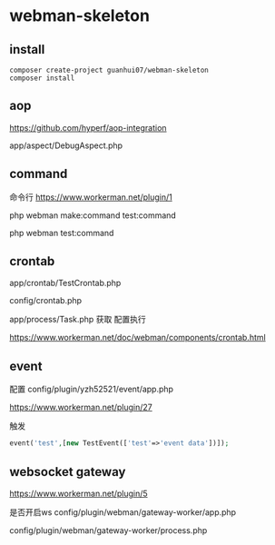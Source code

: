 # webman-skeleton

## install
```
composer create-project guanhui07/webman-skeleton
composer install
```




## aop
https://github.com/hyperf/aop-integration

app/aspect/DebugAspect.php

## command
命令行
https://www.workerman.net/plugin/1

php webman make:command test:command


php webman test:command


## crontab

app/crontab/TestCrontab.php

config/crontab.php

app/process/Task.php 获取 配置执行

https://www.workerman.net/doc/webman/components/crontab.html

## event

配置
config/plugin/yzh52521/event/app.php


https://www.workerman.net/plugin/27

触发
```php
event('test',[new TestEvent(['test'=>'event data'])]);
```


## websocket gateway
https://www.workerman.net/plugin/5

是否开启ws
config/plugin/webman/gateway-worker/app.php

config/plugin/webman/gateway-worker/process.php





